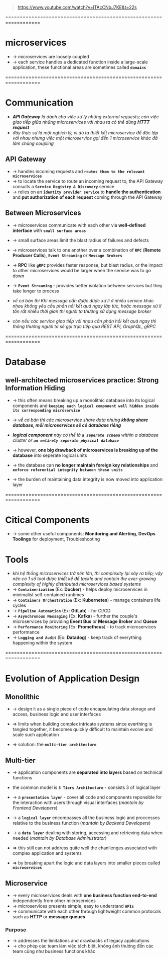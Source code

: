 > https://www.youtube.com/watch?v=lTAcCNbJ7KE&t=22s

==================================================================
# microservices
* -> microservices are loosely coupled
* -> each service handles a dedicated function inside a large-scale application, these functional areas are sometimes called **`domains`**

==================================================================
# Communication
* _**API Gateway** là dành cho việc xử lý những external requests; còn việc giao tiếp giữa những microservices với nhau ta có thể dùng **HTTT request**_
* _đây thực sự là một nghịch lý, vì dù ta thiết kết microservice để độc lập với nhau nhưng việc một microservice gọi đến 1 microservice khác đã làm chúng coupling_

## API Gateway
* -> handles incoming requests and **`routes them to the relevant microservices`**
* -> to locate the service to route an incoming request to, the API Gateway consults a **`Service Registry & Discovery`** service
* -> relies on an **`identity provider service`** to **handle the authentication** and **put authorization of each request** coming through the API Gateway

## Between Microservices
* -> microservices communicate with each other via **well-defined interface** with **`small surface areas`**
* -> small surface areas limit the blast radius of failures and defects
* -> microservices talk to one another over a combination of **`RPC`** (**Remote Producer Calls**), **`Event Streaming`** or **`Message Brokers`**

* -> **RPC** like **`gRPC`** provides faster response, but blast radius, or the impact to other microservices would be larger when the service was to go down
* -> **`Event Streaming`** - provides better isolation between services but they take longer to process

* _về cơ bản thì Khi message cần được được xử lí ở nhiều service khác nhau không yêu cầu phản hồi kết quả ngay lập tức, hoặc message xử lí tốn rất nhiều thời gian thì người ta thường sử dụng message broker_
* _còn nếu các service giao tiếp với nhau cần phản hồi kết quả ngay thì thông thường người ta sẽ gọi trực tiếp qua REST API, GraphQL, gRPC_

==================================================================
# Database

## well-architected microservices practice: Strong Information Hiding
* -> this often means breaking up a monolithic database into its logical components and **`keeping each logical component well hidden inside its corresponding microservice`**
* -> _về cơ bản thì các microservice share data nhưng **không share database, mỗi microservices sẽ có database riêng**_
* _**logical component** này có thể là **`a seperate schema`** within a database cluster or **`an entirely seperate physical database`**_

* -> however, **one big drawback of microservices is breaking up of the database** into seperate logical units
* -> the database can **no longer maintain foreign key relationships** and **`enforce referential integrity between these units`**
* -> the burden of maintaining data integrity is now moved into application layer

==================================================================
# Citical Components
* -> some other useful components: **Monitoring and Alerting**, **DevOps Toolings** for deployment, Troubleshooting

# Tools
* _khi hệ thống microservices trở nên lớn, thì complexity lại xảy ra tiếp; vậy nên có 1 số tool được thiết kế để tackle and contain the ever-growing complexity of highly distributed microservices based systems_
* -> **`Containerization`** (Ex: **Docker**) - helps deploy microservices in minimalist self-contained runtimes
* -> **`Containers Orchestration`** (Ex: **Kubernetes**) - manage containers life cycles 
* -> **`Pipeline Automation`** (Ex: **GitLab**) - for CI/CD
* -> **`Asynchronous Messaging`** (Ex: **Kafka**) - further the couple's microservices by providing **Event Bus** or **Message Broker** and **Queue** 
* -> **`Performance Monitoring`** (Ex: **Prometheus**) - to track microservices performance
* -> **`Logging and Audit`** (Ex: **Datadog**) - keep track of everything happening within the system 

==================================================================
# Evolution of Application Design

## Monolithic
* -> design it as a single piece of code encapsulating data storage and access, business logic and user interfaces

* => limits when building complex intricate systems since everthing is tangled together, it becomes quickly difficult to maintain evolve and scale such application
* => solution: the **`multi-tier architecture`**

## Multi-tier 
* -> application components are **separated into layers** based on technical functions

* the common model is **`3 Tiers Architecture`** - consists 3 of logical layer
* -> a **`presentation layer`** - cover all code and components reponsible for the interaction with users through visual interfaces (_mantain by Frontend Developers_)
* -> a **`logical layer`** encompasses all the business logic and proccesses relative to the business function (_mantain by Backend Developers_)
* -> a **`data layer`** dealing with storing, accessing and retrieving data when needed (_mantain by Database Administrator_)

* => this still can not address quite well the chanllenges associated with complex application and systems
* => by breaking apart the logic and data layers into smaller pieces called **`microservices`**

## Microservice
* -> every microservices deals with **one business function end-to-end** independently from other microservices 
* -> microservices presents simple, easy to understand **`APIs`**
* -> communicate with each other through lightweight common protocols such as **HTTP** or **message queues**

### Purpose
* -> addresses the limitations and drawbacks of legacy applications
* -> cho phép các team làm việc tách biệt, không ảnh thưởng đến các team cũng như business functions khác
